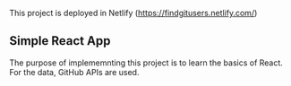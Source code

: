 This project is deployed in Netlify (https://findgitusers.netlify.com/)

## Simple React App

The purpose of implememnting this project is to learn the basics of React. For the data, GitHub APIs are used.
